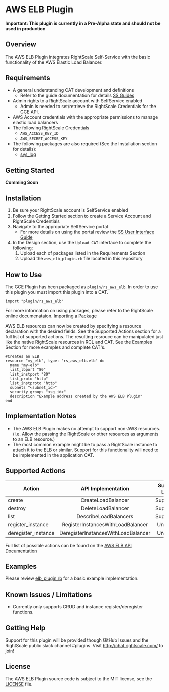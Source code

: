 # AWS ELB Plugin

**Important: This plugin is currently in a Pre-Alpha state and should not be used in production**

## Overview
The AWS ELB Plugin integrates RightScale Self-Service with the basic functionality of the AWS Elastic Load Balancer. 

## Requirements
- A general understanding CAT development and definitions
  - Refer to the guide documentation for details [SS Guides](http://docs.rightscale.com/ss/guides/)
- Admin rights to a RightScale account with SelfService enabled
  - Admin is needed to set/retrieve the RightScale Credentials for the GCE API.
- AWS Account credentials with the appropriate permissions to manage elastic load balancers
- The following RightScale Credentials
  - `AWS_ACCESS_KEY_ID`
  - `AWS_SECRET_ACCESS_KEY`
- The following packages are also required (See the Installation section for details):
  - [sys_log](sys_log.rb)

## Getting Started
**Comming Soon**

## Installation
1. Be sure your RightScale account is SelfService enabled
1. Follow the Getting Started section to create a Service Account and RightScale Credentials
1. Navigate to the appropriate SelfService portal
   - For more details on using the portal review the [SS User Interface Guide](http://docs.rightscale.com/ss/guides/ss_user_interface_guide.html)
1. In the Design section, use the `Upload CAT` interface to complete the following:
   1. Upload each of packages listed in the Requirements Section
   1. Upload the `aws_elb_plugin.rb` file located in this repository
 
## How to Use
The GCE Plugin has been packaged as `plugin/rs_aws_elb`. In order to use this plugin you must import this plugin into a CAT.
```
import "plugin/rs_aws_elb"
```
For more information on using packages, please refer to the RightScale online documenataion. [Importing a Package](http://docs.rightscale.com/ss/guides/ss_packaging_cats.html#importing-a-package)

AWS ELB resources can now be created by specifying a resource declaration with the desired fields. See the Supported Actions section for a full list of supported actions.
The resulting resrouce can be manipulated just like the native RightScale resources in RCL and CAT. See the Examples Section for more examples and complete CAT's.
```
#Creates an ELB
resource "my_elb", type: "rs_aws_elb.elb" do
  name "my-elb"
  list_lbport "80"
  list_instport "80"
  list_proto "http"
  list_instproto "http"
  subnets "<subnet_id>"
  security_groups "<sg_id>"
  description "Example address created by the AWS ELB Plugin"
end
```

## Implementation Notes
- The AWS ELB Plugin makes no attempt to support non-AWS resources. (i.e. Allow the passing the RightScale or other resources as arguments to an ELB resource.) 
 - The most common example might be to pass a RightScale instance to attach it to the ELB or similar. Support for this functionality will need to be implemented in the application CAT.

## Supported Actions

| Action | API Implementation | Support Level |
|--------------|:----:|:-------------:|
| create | CreateLoadBalancer | Supported |
| destroy | DeleteLoadBalancer | Supported |
| list | DescribeLoadBalancers | Supported |
| register_instance | RegisterInstancesWithLoadBalancer | Untested |
| deregister_instance | DeregisterInstancesWithLoadBalancer | Untested |

Full list of possible actions can be found on the [AWS ELB API Documentation](http://docs.aws.amazon.com/elasticloadbalancing/2012-06-01/APIReference/API_Operations.html)
## Examples
Please review [elb_plugin.rb](./elb_plugin.rb) for a basic example implementation.
	
## Known Issues / Limitations
- Currently only supports CRUD and instance register/deregister functions.

## Getting Help
Support for this plugin will be provided though GitHub Issues and the RightScale public slack channel #plugins.
Visit http://chat.rightscale.com/ to join!

## License
The AWS ELB Plugin source code is subject to the MIT license, see the [LICENSE](../LICENSE) file.
